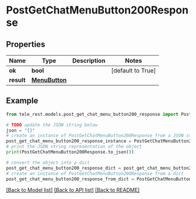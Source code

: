 # PostGetChatMenuButton200Response


## Properties

Name | Type | Description | Notes
------------ | ------------- | ------------- | -------------
**ok** | **bool** |  | [default to True]
**result** | [**MenuButton**](MenuButton.md) |  | 

## Example

```python
from tele_rest.models.post_get_chat_menu_button200_response import PostGetChatMenuButton200Response

# TODO update the JSON string below
json = "{}"
# create an instance of PostGetChatMenuButton200Response from a JSON string
post_get_chat_menu_button200_response_instance = PostGetChatMenuButton200Response.from_json(json)
# print the JSON string representation of the object
print(PostGetChatMenuButton200Response.to_json())

# convert the object into a dict
post_get_chat_menu_button200_response_dict = post_get_chat_menu_button200_response_instance.to_dict()
# create an instance of PostGetChatMenuButton200Response from a dict
post_get_chat_menu_button200_response_from_dict = PostGetChatMenuButton200Response.from_dict(post_get_chat_menu_button200_response_dict)
```
[[Back to Model list]](../README.md#documentation-for-models) [[Back to API list]](../README.md#documentation-for-api-endpoints) [[Back to README]](../README.md)


